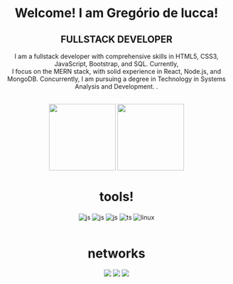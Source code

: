 <div align="center">
    <h1> Welcome! I am Gregório de lucca!</h1>
    <h2>  FULLSTACK DEVELOPER </h2>
    <p>I am a fullstack developer with comprehensive skills in HTML5, CSS3, JavaScript, Bootstrap, and SQL. Currently, <br> I focus on the MERN stack, with solid experience in React, Node.js, and MongoDB.  Concurrently, I am pursuing a degree in Technology in Systems Analysis and Development. .
</p>
</div>

<br>

<div align="center" >
        <img  height="150em"   src="https://github-readme-stats.vercel.app/api?username=gregoriodelucca&count_private=true&include_all_commits=true&show_icons=true&theme=dracula&hide_border=false&show_owner=true"/>
        <img height="150em"    src="https://github-readme-stats.vercel.app/api/top-langs/?username=gregoriodelucca&theme=dracula&hide_border=false&&layout=compact"/>

  </a>

</div>




<div  align="center">
    <h1>tools!</h1>
    <img align="center" alt="js" src="https://img.shields.io/badge/JavaScript-F7DF1E?style=for-the-badge&logo=javascript&logoColor=black" />
    <img align="center" alt="js" src="https://img.shields.io/badge/React-34495e?style=for-the-badge&logo=React&logoColor=white" />
    <img align="center" alt="js" src="https://img.shields.io/badge/Node-27ae60?style=for-the-badge&logo=Nodejs&logoColor=white" />
    <img align="center" alt="ts" src="https://img.shields.io/badge/bootstrap-8e44ad?style=for-the-badge&logo=bootstrap&logoColor=white" />
    <img align="center" alt="linux" src="https://img.shields.io/badge/MongoDB-00b894?style=for-the-badge&logo=Mongodb&logoColor=white" />



  </div>
  </br>
  


<div align="center">
    <h1>networks
</h1>
  <a href="https://wa.me/5511971108462?text=Ol%C3%A1+%21+bem+vindo%2C+o+que+deseja+%3F" target="_blank"><img src="https://img.shields.io/badge/whatsapp-2ecc71?style=for-the-badge&logo=whatsapp&logoColor=white" target="_blank"></a>
  <a href="https://www.linkedin.com/in/gregoriodelucca/" target="_blank"><img src="https://img.shields.io/badge/-LinkedIn-%230077B5?style=for-the-badge&logo=linkedin&logoColor=white" target="_blank"></a> 
  <a href="mailto:gregoriodelucca@gmail.com"><img src="https://img.shields.io/badge/-gmail-%23333?style=for-the-badge&logo=gmail&logoColor=e74c3c" target="_blank"></a>
</div>
<br>


